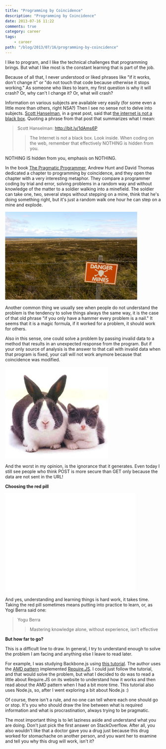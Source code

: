 ```yaml
---
title: "Programming by Coincidence"
description: "Programming by Coincidence"
date: 2013-07-16 11:22
comments: true
category: career
tags:
    - career
path: "/blog/2013/07/16/programming-by-coincidence"
---
```


I like to program, and I like the technical challenges that programming brings. But what I like most is the constant learning that is part of the job.

Because of all that, I never understood or liked phrases like "if it works, don't change it" or "do not touch that code because otherwise it stops working." As someone who likes to learn, my first question is why it will crash? Or, why can't I change it? Or, what will crash?

Information on various subjects are available very easily (for some even a little more than others, right NSA?) Then I see no sense not to delve into subjects. [Scott Hanselman](http://www.hanselman.com/), in a great post, said that [the internet is not a black box](http://vintem.me/1dAms6P). Quoting a phrase from that post that summarizes what I mean:

> Scott Hanselman: http://bit.ly/1dAms6P
>
> > The Internet is not a black box. Look inside.
> > When coding on the web, remember that effectively NOTHING is hidden from you.

NOTHING IS hidden from you, emphasis on NOTHING.

In the book [The Pragmatic Programmer](http://www.amazon.com/gp/product/020161622X/ref=as_li_ss_tl?ie=UTF8&camp=1789&creative=390957&creativeASIN=020161622X&linkCode=as2&tag=tempcodi0f-20), Andrew Hunt and David Thomas dedicated a chapter to programming by coincidence, and they open the chapter with a very interesting metaphor. They compare a programmer coding by trial and error, solving problems in a random way and without knowledge of the matter to a soldier walking into a minefield. The soldier can take one, two, several steps without stepping on a mine, think that he's doing something right, but it's just a random walk one hour he can step on a mine and explode.

![Minefield](falklands-minefield1.jpg)

Another common thing we usually see when people do not understand the problem is the tendency to solve things always the same way, it is the case of that old phrase "if you only have a hammer every problem is a nail." It seems that it is a magic formula, if it worked for a problem, it should work for others.

Also in this sense, one could solve a problem by passing invalid data
to a method that results in an unexpected response from the program. But if your only source of analysis is the answer to that call with invalid data when that program is fixed, your call will not work anymore because that coincidence was modified.

![Coincidence](coincidence1.jpg)

And the worst in my opinion, is the ignorance that it generates. Even today I still see people who think POST is more secure than GET only because the data are not sent in the URL!

<script async src="//pagead2.googlesyndication.com/pagead/js/adsbygoogle.js"></script>
<!-- Responsive content -->

<ins class="adsbygoogle"
     style="display:block"
     data-ad-client="ca-pub-1865353648221711"
     data-ad-slot="8499334570"
     data-ad-format="auto"></ins>

<script>
(adsbygoogle = window.adsbygoogle || []).push({});
</script>

**Choosing the red pill**

<iframe src="//www.youtube.com/embed/xFhn_GUAhGU" frameborder="0" width="420" height="315" style="visibility: visible;"></iframe>

And yes, understanding and learning things is hard work, it takes time. Taking the red pill sometimes means putting into practice to learn, or, as Yogi Berra said one:

> Yogu Berra
>
> > Mastering knowledge alone, without experience, isn’t effective

**But how far to go?**

This is a difficult line to draw. In general, I try to understand enough to solve the problem I am facing and anything else I leave to read later.

For example, I was studying Backbone.js using [this tutorial](http://vintem.me/12QNKkh). The author uses the [AMD pattern](http://vintem.me/15yM296) implemented [Require.JS](http://requirejs.org/). I could just follow the tutorial, and that would solve the problem, but what I decided to do was to read a little about Require.JS on its website to understand how it works and then read about the AMD pattern when I had a bit more time. This tutorial also uses Node.js, so, after I went exploring a bit about Node.js :)

Of course, there isn't a rule, and no one can tell where each one should go or stop. It's you who should draw the line between what is required information and what is procrastination, always trying to be pragmatic.

The most important thing is to let laziness aside and understand what you are doing. Don't just pick the first answer on StackOverflow. After all, you also wouldn't like that a doctor gave you a drug just because this drug worked for stomachache on another person, and you want her to examine and tell you why this drug will work, isn't it?
